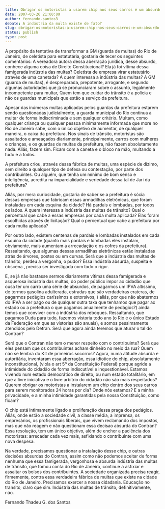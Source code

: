 ```yaml
---
title: Obrigar os motoristas a usarem chip nos seus carros é um absurdo, alem de ser inconstitucional
date: 2007-03-26 21:00:00
author: fernando.santos3
debate: A indústria da multa existe de fato?
slug: obrigar-os-motoristas-a-usarem-chip-nos-seus-carros-e-um-absurdo-alem-de-ser-inconstitucional
status: publish 
type: post
---
```


A propósito da tentativa de transformar a GM (guarda de multas) do Rio de Janeiro, de celetista para estatutária, gostaria de tecer os seguintes comentários: A vereadora autora dessa aberração jurídica, desse absurdo, conhece alguma coisa de Direito Constitucional? Ela já foi vítima dessa famigerada indústria das multas? Celetista de empresa virar estatutário através de uma canetada? A quem interessa a indústria das multas? A GM (guarda de multas), é despreparada, prepotente, arrogante, e segundo algumas autoridades que já se pronunciaram sobre o assunto, legalmente incompetente para multar, Quem tem que cuidar do trânsito é a polícia e não os guardas municipais que estão a serviço da prefeitura.   

 Apesar das inúmeras multas aplicadas pelos guardas da prefeitura estarem sendo questionadas judicialmente, a guarda municipal do Rio continua a multar de forma indiscriminada e sem qualquer critério. Multam, como qualquer criança ou qualquer pessoa minimamente informada que more no Rio de Janeiro sabe, com o único objetivo de aumentar, de qualquer maneira, o caixa da prefeitura. Nos sinais de trânsito, motoristas são assaltados e ameaçados diariamente, principalmente, carros com mulheres e crianças, e os guardas de multas da prefeitura, não fazem absolutamente nada. Aliás, fazem sim. Ficam com a caneta e o bloco na mão, multando a tudo e a todos.   

 A prefeitura criou, através dessa fábrica de multas, uma espécie de dízimo, sem direito a qualquer tipo de defesa ou contestação, por parte dos contribuintes. Ou alguém, que tenha um mínimo de bom senso e inteligência, acredita na imparcialidade e seriedade dessa tal de Jari da prefeitura?   

 Aliás, por mera curiosidade, gostaria de saber se a prefeitura é sócia dessas empresas que fabricam essas armadilhas eletrônicas, que foram instaladas em cada esquina da cidade? Há pardais e lombadas, por todos os lados. A quem interessa a indústria das multas de trânsito? Qual o percentual que cabe a essas empresas por cada multa aplicada? Elas foram escolhidas através de licitação? Qual o percentual que cabe a prefeitura por cada multa aplicada?  

 Por outro lado, existem centenas de pardais e lombadas instalados em cada esquina da cidade (quanto mais pardais e lombadas eles instalam, obviamente, mais aumentam a arrecadação e os cofres da prefeitura). Ressaltando, que algumas dessas armadilhas eletrônicas estão instaladas atrás de árvores, postes ou em curvas. Será que a indústria das multas de trânsito, perdeu a vergonha, o pudor? Essa indústria absurda, suspeita e obscena , precisa ser investigada com todo o rigor.  

 E, se já não bastasse sermos diariamente vítimas dessa famigerada e asquerosa indústria das multas, do poder público impor ao cidadão que ousa ter um carro uma série de absurdos, de pagarmos um IPVA altíssimo, de termos gasolina adulterada, estradas que são verdadeiras crateras, de pagarmos pedágios caríssimos e extorsivos, ( aliás, por que não abatermos do IPVA a ser pago ou de qualquer outra taxa que tenhamos que pagar ao estado ou a prefeitura o que pagamos anualmente de pedágios?) ainda temos que conviver com a indústria dos reboques. Ressaltando, que pagamos Duda para tudo, fazemos vistoria todo ano (o Rio é o único Estado da Federação em que as vistorias são anuais), e somos pessimamente atendidos pelo Detran. Será que agora ainda teremos que aturar o tal do Contran?  

 Será que o Contran não tem o menor respeito com o contribuinte? Será que eles pensam que os contribuintes acham dinheiro no meio da rua? Quem não se lembra do Kit de primeiros socorros? Agora, numa atitude absurda e autoritária, inventaram essa aberração, essa idiotice do chip, absolutamente inconstitucional, (viola o art 5º da Constituição Federal) porque agride a intimidade do cidadão de forma indiscutível e inquestionável. Estamos vivendo num estado democrático de direito, ou num estado totalitário, em que a livre iniciativa e o livre arbítrio do cidadão não são mais respeitados? Querem obrigar os motoristas a instalarem um chip dentro dos seus carros para serem monitorados 24 horas por dia? Onde nós estamos? E a minha privacidade, e a minha intimidade garantidas pela nossa Constituição, como ficam?   

 O chip está intimamente ligado a proliferação dessa praga dos pedágios. Aliás, onde estão a sociedade civil, a classe média, a imprensa, os empresários, os profissionais liberais, que vivem reclamando dos impostos, mas que não reagem e não questionam essa decisao absurda do Contran? Essa resolução, tem um único objetivo, além de encher a paciência dos motoristas: arrecadar cada vez mais, asfixiando o contribuinte com uma nova despesa.   

 Na verdade, precisamos questionar a instalação desse chip, e outras decisões absurdas do Contran, assim como não podemos aceitar de forma nenhuma que essa famigerada, vergonhosa e absurda indústria das multas de trânsito, que tomou conta do Rio de Janeiro, continue a asfixiar e assaltar os bolsos dos contribuintes. A sociedade organizada precisa reagir, firmemente, contra essa verdadeira fábrica de multas que existe na cidade do Rio de Janeiro. Precisamos exercer a nossa cidadania. Educação no transito, claro que sim. Indústria das multas de trânsito, definitivamente, não.   

  

Fernando Thadeu G. dos Santos
